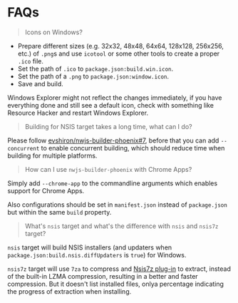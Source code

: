 
# FAQs

> Icons on Windows?

* Prepare different sizes (e.g. 32x32, 48x48, 64x64, 128x128, 256x256, etc.) of `.png`s and use `icotool` or some other tools to create a proper `.ico` file.
* Set the path of `.ico` to `package.json:build.win.icon`.
* Set the path of a `.png` to `package.json:window.icon`.
* Save and build.

Windows Explorer might not reflect the changes immediately, if you have everything done and still see a default icon, check with something like Resource Hacker and restart Windows Explorer.

> Building for NSIS target takes a long time, what can I do?

Please follow [evshiron/nwjs-builder-phoenix#7](https://github.com/evshiron/nwjs-builder-phoenix/issues/7), before that you can add `--concurrent` to enable concurrent building, which should reduce time when building for multiple platforms.

> How can I use `nwjs-builder-phoenix` with Chrome Apps?

Simply add `--chrome-app` to the commandline arguments which enables support for Chrome Apps.

Also configurations should be set in `manifest.json` instead of `package.json` but within the same `build` property.

> What's `nsis` target and what's the difference with `nsis` and `nsis7z` target?

`nsis` target will build NSIS installers (and updaters when `package.json:build.nsis.diffUpdaters` is `true`) for Windows.

`nsis7z` target will use `7za` to compress and [Nsis7z plug-in](http://nsis.sourceforge.net/Nsis7z_plug-in) to extract, instead of the built-in LZMA compression, resulting in a better and faster compression. But it doesn't list installed files, onlya percentage indicating the progress of extraction when installing.
